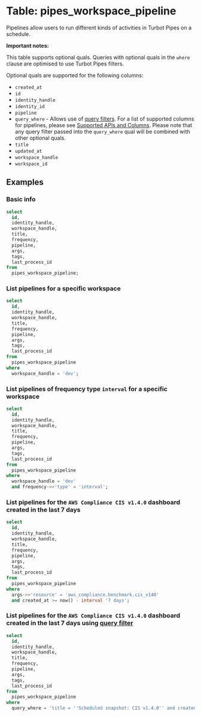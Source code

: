 # Table: pipes_workspace_pipeline

Pipelines allow users to run different kinds of activities in Turbot Pipes on a schedule.

**Important notes:**

This table supports optional quals. Queries with optional quals in the `where` clause are optimised to use Turbot Pipes filters.

Optional quals are supported for the following columns:

- `created_at`
- `id`
- `identity_handle`
- `identity_id`
- `pipeline`
- `query_where` - Allows use of [query filters](https://steampipe.io/docs/cloud/reference/query-filter). For a list of supported columns for pipelines, please see [Supported APIs and Columns](https://steampipe.io/docs/cloud/reference/query-filter#supported-apis--columns). Please note that any query filter passed into the `query_where` qual will be combined with other optional quals.
- `title`
- `updated_at`
- `workspace_handle`
- `workspace_id`

## Examples

### Basic info

```sql
select
  id,
  identity_handle,
  workspace_handle,
  title,
  frequency,
  pipeline,
  args,
  tags,
  last_process_id
from
  pipes_workspace_pipeline;
```

### List pipelines for a specific workspace

```sql
select
  id,
  identity_handle,
  workspace_handle,
  title,
  frequency,
  pipeline,
  args,
  tags,
  last_process_id
from
  pipes_workspace_pipeline
where
  workspace_handle = 'dev';
```

### List pipelines of frequency type `interval` for a specific workspace

```sql
select
  id,
  identity_handle,
  workspace_handle,
  title,
  frequency,
  pipeline,
  args,
  tags,
  last_process_id
from
  pipes_workspace_pipeline
where
  workspace_handle = 'dev'
  and frequency->>'type' = 'interval';
```

### List pipelines for the `AWS Compliance CIS v1.4.0` dashboard created in the last 7 days

```sql
select
  id,
  identity_handle,
  workspace_handle,
  title,
  frequency,
  pipeline,
  args,
  tags,
  last_process_id
from
  pipes_workspace_pipeline
where
  args->>'resource' = 'aws_compliance.benchmark.cis_v140'
  and created_at >= now() - interval '7 days';
```

### List pipelines for the `AWS Compliance CIS v1.4.0` dashboard created in the last 7 days using [query filter](https://steampipe.io/docs/cloud/reference/query-filter)

```sql
select
  id,
  identity_handle,
  workspace_handle,
  title,
  frequency,
  pipeline,
  args,
  tags,
  last_process_id
from
  pipes_workspace_pipeline
where
  query_where = 'title = ''Scheduled snapshot: CIS v1.4.0'' and created_at >= now() - interval ''7 days''';
```

